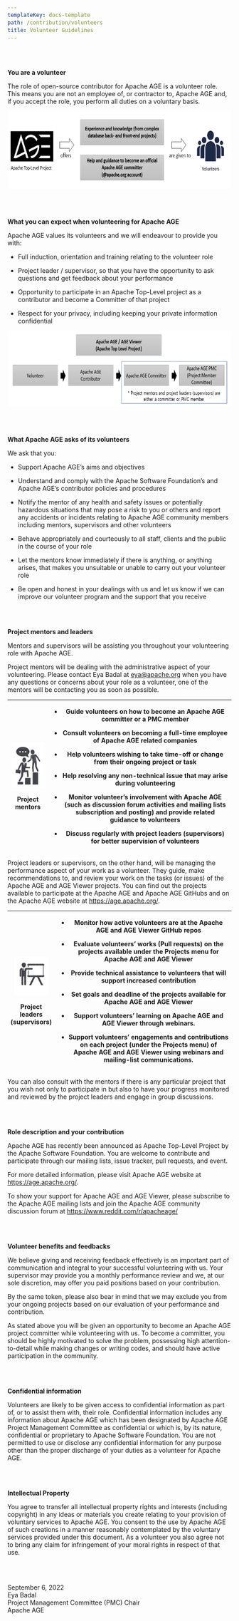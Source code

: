 ```yaml
---
templateKey: docs-template
path: /contribution/volunteers
title: Volunteer Guidelines
---
```


<div class="VolunteerGuidelines">

  <br /><br />
  <p><strong>You are a volunteer</strong></p>
  <p>The role of open-source contributor for Apache AGE is a volunteer
    role. This means you are not an employee of, or contractor to, Apache
    AGE and, if you accept the role, you perform all duties on a voluntary
    basis.</p>
  <p><img src="/img/Apache-AGE-committer.png" style="width:7.26806in;height:1.81319in" /></p>
  <br /><br />
  <p><strong>What you can expect when volunteering for Apache
      AGE</strong></p>
  <p>Apache AGE values its volunteers and we will endeavour to provide you
    with:</p>
  <ul>
    <li>
      <p>Full induction, orientation and training relating to the
        volunteer role</p>
    </li>
    <li>
      <p>Project leader / supervisor, so that you have the opportunity to
        ask questions and get feedback about your performance</p>
    </li>
    <li>
      <p>Opportunity to participate in an Apache Top-Level project as a
        contributor and become a Committer of that project</p>
    </li>
    <li>
      <p>Respect for your privacy, including keeping your private
        information confidential</p>
    </li>
  </ul>
  <p><img src="/img/Apache-AGE-AGE Viewer.png" style="width:7.27102in;height:1.766in" /></p>
  <br /><br />
  <p><strong>What Apache AGE asks of its volunteers</strong></p>
  <p>We ask that you:</p>
  <ul>
    <li>
      <p>Support Apache AGE’s aims and objectives</p>
    </li>
    <li>
      <p>Understand and comply with the Apache Software Foundation’s and
        Apache AGE’s contributor policies and procedures</p>
    </li>
    <li>
      <p>Notify the mentor of any health and safety issues or potentially
        hazardous situations that may pose a risk to you or others and report
        any accidents or incidents relating to Apache AGE community members
        including mentors, supervisors and other volunteers</p>
    </li>
    <li>
      <p>Behave appropriately and courteously to all staff, clients and
        the public in the course of your role</p>
    </li>
    <li>
      <p>Let the mentors know immediately if there is anything, or
        anything arises, that makes you unsuitable or unable to carry out your
        volunteer role</p>
    </li>
    <li>
      <p>Be open and honest in your dealings with us and let us know if we
        can improve our volunteer program and the support that you
        receive</p>
    </li>
  </ul>
  <br /><br />
  <p><strong>Project mentors and leaders</strong></p>
  <p>Mentors and supervisors will be assisting you throughout your
    volunteering role with Apache AGE.</p>
  <p>Project mentors will be dealing with the administrative aspect of
    your volunteering. Please contact Eya Badal at <a href="mailto:eya@apache.org">eya@apache.org</a> when you have any
    questions or concerns about your role as a volunteer, one of the mentors
    will be contacting you as soon as possible.</p>
  <table>
    <colgroup>
      <col style="width: 18%" />
      <col style="width: 81%" />
    </colgroup>
    <thead>
      <tr class="header">
        <th>
          <p><img src="/img/Project-mentors.png" style="width:0.78534in;height:1.06104in" /></p>
          <p>Project mentors</p>
        </th>
        <th>
          <ul>
            <li>
              <p>Guide volunteers on how to become an Apache AGE committer or a
                PMC member</p>
            </li>
            <li>
              <p>Consult volunteers on becoming a full-time employee of Apache AGE
                related companies</p>
            </li>
            <li>
              <p>Help volunteers wishing to take time-off or change from their
                ongoing project or task</p>
            </li>
            <li>
              <p>Help resolving any non-technical issue that may arise during
                volunteering</p>
            </li>
            <li>
              <p>Monitor volunteer’s involvement with Apache AGE (such as
                discussion forum activities and mailing lists subscription and posting)
                and provide related guidance to volunteers</p>
            </li>
            <li>
              <p>Discuss regularly with project leaders (supervisors) for better
                supervision of volunteers</p>
            </li>
          </ul>
        </th>
      </tr>
    </thead>
    <tbody>
    </tbody>
  </table>
  <p>Project leaders or supervisors, on the other hand, will be managing
    the performance aspect of your work as a volunteer. They guide, make
    recommendations to, and review your work on the tasks (or issues) of the
    Apache AGE and AGE Viewer projects. You can find out the projects
    available to participate at the Apache AGE and Apache AGE GitHubs and on
    the Apache AGE website at <a href="https://age.apache.org/">https://age.apache.org/</a>.</p>
  <table>
    <colgroup>
      <col style="width: 18%" />
      <col style="width: 81%" />
    </colgroup>
    <thead>
      <tr class="header">
        <th>
          <p><img src="/img/Project-leaders.png" style="width:0.80731in;height:0.90136in" /></p>
          <p>Project leaders (supervisors)</p>
        </th>
        <th>
          <ul>
            <li>
              <p>Monitor how active volunteers are at the Apache AGE and AGE
                Viewer GitHub repos</p>
            </li>
            <li>
              <p>Evaluate volunteers’ works (Pull requests) on the projects
                available under the Projects menu for Apache AGE and AGE Viewer</p>
            </li>
            <li>
              <p>Provide technical assistance to volunteers that will support
                increased contribution</p>
            </li>
            <li>
              <p>Set goals and deadline of the projects available for Apache AGE
                and AGE Viewer</p>
            </li>
            <li>
              <p>Support volunteers’ learning on Apache AGE and AGE Viewer through
                webinars.</p>
            </li>
            <li>
              <p>Support volunteers’ engagements and contributions on each project
                (under the Projects menu) of Apache AGE and AGE Viewer using webinars
                and mailing-list communications.</p>
            </li>
          </ul>
        </th>
      </tr>
    </thead>
    <tbody>
    </tbody>
  </table>
  <p>You can also consult with the mentors if there is any particular
    project that you wish not only to participate in but also to have your
    progress monitored and reviewed by the project leaders and engage in
    group discussions.</p>
  <br /><br />
  <p><strong>Role description and your contribution</strong></p>
  <p>Apache AGE has recently been announced as Apache Top-Level Project by
    the Apache Software Foundation. You are welcome to contribute and
    participate through our mailing lists, issue tracker, pull requests, and
    event.</p>
  <p>For more detailed information, please visit Apache AGE website at <a
      href="https://age.apache.org/">https://age.apache.org/</a>.</p>
  <p>To show your support for Apache AGE and AGE Viewer, please subscribe
    to the Apache AGE mailing lists and join the Apache AGE community
    discussion forum at <a href="https://www.reddit.com/r/apacheage/">https://www.reddit.com/r/apacheage/</a></p>
  <br /><br />
  <p><strong>Volunteer benefits and feedbacks</strong></p>
  <p>We believe giving and receiving feedback effectively is an important
    part of communication and integral to your successful volunteering with
    us. Your supervisor may provide you a monthly performance review and we,
    at our sole discretion, may offer you paid positions based on your
    contribution.</p>
  <p>By the same token, please also bear in mind that we may exclude you
    from your ongoing projects based on our evaluation of your performance
    and contribution.</p>
  <p>As stated above you will be given an opportunity to become an Apache
    AGE project committer while volunteering with us. To become a committer,
    you should be highly motivated to solve the problem, possessing high
    attention-to-detail while making changes or writing codes, and should
    have active participation in the community.</p>
  <br /><br />
  <p><strong>Confidential information</strong></p>
  <p>Volunteers are likely to be given access to confidential information
    as part of, or to assist them with, their role. Confidential information
    includes any information about Apache AGE which has been designated by
    Apache AGE Project Management Committee as confidential or which is, by
    its nature, confidential or proprietary to Apache Software Foundation.
    You are not permitted to use or disclose any confidential information
    for any purpose other than the proper discharge of your duties as a
    volunteer for Apache AGE.</p>
  <br /><br />
  <p><strong>Intellectual Property</strong></p>
  <p>You agree to transfer all intellectual property rights and interests
    (including copyright) in any ideas or materials you create relating to
    your provision of voluntary services to Apache AGE. You consent to the
    use by Apache AGE of such creations in a manner reasonably contemplated
    by the voluntary services provided under this document. As a volunteer
    you also agree not to bring any claim for infringement of your moral
    rights in respect of that use.</p>
  
  <br /><br />
  
  <p class="sign-chair">
    September 6, 2022
    <br />
    Eya Badal
    <br/>
    Project Management Committee (PMC) Chair
    <br/>
    Apache AGE
  </p>

</div>